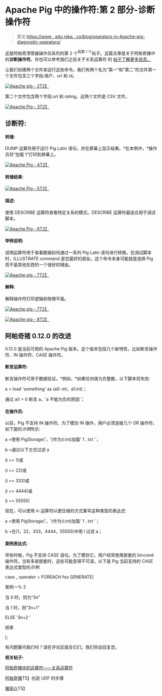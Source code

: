 # Apache Pig 中的操作符:第 2 部分-诊断操作符

> 原文:[https://www . edu reka . co/blog/operators-in-Apache-pig-diagnostic-operators/](https://www.edureka.co/blog/operators-in-apache-pig-diagnostic-operators/)

这是阿帕奇清管器操作员系列的第 2 个<sup>和第 1 个</sup>帖子。这篇文章是关于阿帕奇猪中的**诊断操作符**。你也可以参考我们之前关于关系运算符 的 [帖子了解更多信息。](https://www.edureka.co/blog/operators-in-apache-pig/)

让我们创建两个文件来运行这些命令。我们有两个名为“第一”和“第二”的文件第一个文件包含三个字段:用户、url 和 id。

[![Apache pig - 2](../Images/89551944b20f928f7143b2e540e82cec.png "Operators in Apache Pig - 2")T2】](https://www.edureka.co/blog/operators-in-apache-pig-diagnostic-operators/)

第二个文件包含两个字段:url 和 rating。这两个文件是 CSV 文件。

[![Apache Pig - 3](../Images/da05fd2b12a3b74a3815c748e7d02c57.png "Operators in Apache Pig - 3")T2】](https://www.edureka.co/blog/operators-in-apache-pig-diagnostic-operators/)

## **诊断符:**

#### **转储:**

DUMP 运算符用于运行 Pig Latin 语句，并在屏幕上显示结果。*在本例中，*操作员将“加载 1”打印到屏幕上。

[![Apache Pig - 4](../Images/a677de463d3f68b03350743e891babd9.png "Operators in Apache Pig - 4")T2】](https://www.edureka.co/blog/operators-in-apache-pig-diagnostic-operators/)

#### **转储结果:**

[![Apache Pig - 5](../Images/43b423841aeaff9968be9f7ca2c085bb.png "Operators in Apache Pig - 5")T2】](https://www.edureka.co/blog/operators-in-apache-pig-diagnostic-operators/)

#### **描述:**

使用 DESCRIBE 运算符查看特定关系的模式。DESCRIBE 运算符最适合用于调试脚本。

[![Apache Pig - 6](../Images/6f80c60c7b7567e3a7d39c7a8f20a5e5.png "Operators in Apache Pig - 6")T2】](https://www.edureka.co/blog/operators-in-apache-pig-diagnostic-operators/)

#### **举例说明:**

说明运算符用于查看数据如何通过一系列 Pig Latin 语句进行转换。在调试脚本时，ILLUSTRATE command 是您最好的朋友。这个命令本身可能就是选择 Pig 而不是其他东西的一个很好的理由。

[![Apache pig - 7](../Images/cffa49d3aeb05953a075e11a0b031952.png "Operators in Apache pig - 7")T2】](https://www.edureka.co/blog/operators-in-apache-pig-diagnostic-operators/)

#### **解释:**

解释操作符打印逻辑和物理平面。

[![Apache pig - 7](../Images/44799170b19bce646dd5cef125709d83.png "Operators in Apache pig - 7")T2】](https://www.edureka.co/blog/operators-in-apache-pig-diagnostic-operators/)

[![Apache pig - 8](../Images/a2168a2c79da9cc9e6db1e4669fd8914.png "Operators in Apache pig - 8")T2】](https://www.edureka.co/blog/operators-in-apache-pig-diagnostic-operators/)

## **阿帕奇猪 0.12.0 的改进**

0.12.0 是当前可用的 Apache Pig 版本。这个版本包括几个新特性，比如断言操作符、IN 操作符、CASE 操作符。

#### **断言运算符:**

断言操作符可用于数据验证。*例如，*如果任何值为负整数，以下脚本将失败:

a = load 'something' as (a0: int，a1:int)；

通过 a0 > 0 断言 a，‘a 不能为负的原因’；

#### **在操作员:**

以前，Pig 不支持 IN 操作符。为了模仿 IN 操作，用户必须连接几个 OR 操作符，如下面的*示例*所示:

a =使用 PigStorage('，')作为(i:int)加载' 1 . txt '；

b =通过以下方式过滤 a

(i == 1)或

(i == 22)或

(i == 333)或

(i == 4444)或

(i == 55555)

现在，可以使用 in 运算符以更压缩的方式重写这种类型的表达式:

a =使用 PigStorage('，')作为(i:int)加载' 1 . txt '；

b =在(1，22，333，4444，55555)中用 I 过滤 a；

#### **案例表达式:**

早些时候，Pig 不支持 CASE 语句。为了模仿它，用户经常使用嵌套的 bincond 操作符。当有多层嵌套时，这些可能变得不可读。以下是 Pig 当前支持的 CASE 表达式类型的*示例*:

case _ operator = FOREACH foo GENERATE(

案例一% 3

当 0 时，则为“3n”

当 1 时，则“3n+1”

ELSE '3n+2 '

结束

);

有问题要问我们吗？请在评论区提及它们，我们将会回复您。

**相关帖子:**

[阿帕奇猪中的运算符——关系运算符](https://www.edureka.co/blog/operators-in-apache-pig/ "Operators in Apache Pig: Part 1- Relational Operators")

[阿帕奇猪](https://www.edureka.co/blog/creating-udf-in-apache-pig/ "Steps to Create UDF in Apache Pig")T5】创造 UDF 的步骤

[猪简介](https://www.edureka.co/blog/introduction-to-pig/ "Introduction to Pig")T5】